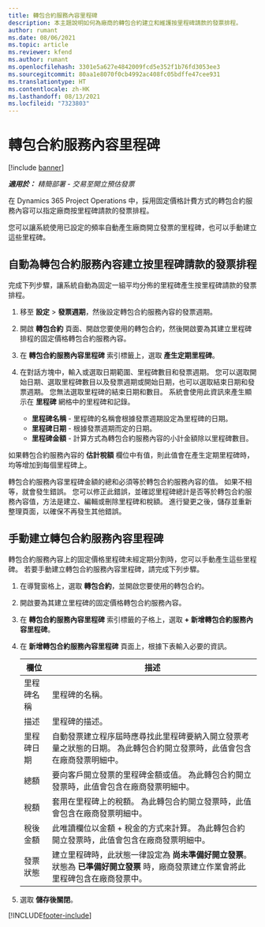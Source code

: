 ```yaml
---
title: 轉包合約服務內容里程碑
description: 本主題說明如何為廠商的轉包合約建立和維護按里程碑請款的發票排程。
author: rumant
ms.date: 08/06/2021
ms.topic: article
ms.reviewer: kfend
ms.author: rumant
ms.openlocfilehash: 3301e5a627e4842009fcd5e352f1b76fd3053ee3
ms.sourcegitcommit: 80aa1e8070f0cb4992ac408fc05bdffe47cee931
ms.translationtype: HT
ms.contentlocale: zh-HK
ms.lasthandoff: 08/13/2021
ms.locfileid: "7323803"
---
```

# <a name="subcontract-line-milestones"></a>轉包合約服務內容里程碑

[!include [banner](../../includes/dataverse-preview.md)]

_**適用於：** 精簡部署 - 交易至開立預估發票_

在 Dynamics 365 Project Operations 中，採用固定價格計費方式的轉包合約服務內容可以指定廠商按里程碑請款的發票排程。

您可以讓系統使用已設定的頻率自動產生廠商開立發票的里程碑，也可以手動建立這些里程碑。

## <a name="automatically-create-a-milestone-based-invoice-schedule-for-a-subcontract-line"></a>自動為轉包合約服務內容建立按里程碑請款的發票排程

完成下列步驟，讓系統自動為固定一組平均分佈的里程碑產生按里程碑請款的發票排程。

1. 移至 **設定** > **發票週期**，然後設定轉包合約服務內容的發票週期。
2. 開啟 **轉包合約** 頁面、開啟您要使用的轉包合約，然後開啟要為其建立里程碑排程的固定價格轉包合約服務內容。
3. 在 **轉包合約服務內容里程碑** 索引標籤上，選取 **產生定期里程碑**。
4. 在對話方塊中，輸入或選取日期範圍、里程碑數目和發票週期。 您可以選取開始日期、選取里程碑數目以及發票週期或開始日期，也可以選取結束日期和發票週期。 您無法選取里程碑的結束日期和數目。
系統會使用此資訊來產生顯示在 **里程碑** 網格中的里程碑和記錄。

   - **里程碑名稱** - 里程碑的名稱會根據發票週期設定為里程碑的日期。
   - **里程碑日期** - 根據發票週期而定的日期。
   - **里程碑金額** - 計算方式為轉包合約服務內容的小計金額除以里程碑數目。

如果轉包合約服務內容的 **估計稅額** 欄位中有值，則此值會在產生定期里程碑時，均等增加到每個里程碑上。

轉包合約服務內容里程碑金額的總和必須等於轉包合約服務內容的值。 如果不相等，就會發生錯誤。 您可以修正此錯誤，並確認里程碑總計是否等於轉包合約服務內容值，方法是建立、編輯或刪除里程碑和稅額。 進行變更之後，儲存並重新整理頁面，以確保不再發生其他錯誤。

## <a name="manually-create-subcontract-line-milestones"></a>手動建立轉包合約服務內容里程碑

轉包合約服務內容上的固定價格里程碑未經定期分割時，您可以手動產生這些里程碑。 若要手動建立轉包合約服務內容里程碑，請完成下列步驟。

1. 在導覽窗格上，選取 **轉包合約**，並開啟您要使用的轉包合約。
2. 開啟要為其建立里程碑的固定價格轉包合約服務內容。
3. 在 **轉包合約服務內容里程碑** 索引標籤的子格上，選取 **+ 新增轉包合約服務內容里程碑**。
4. 在 **新增轉包合約服務內容里程碑** 頁面上，根據下表輸入必要的資訊。

    | 欄位 | 描述 |
    | --- | --- |
    | 里程碑名稱 | 里程碑的名稱。 |
    | 描述 | 里程碑的描述。  |
    | 里程碑日期 | 自動發票建立程序屆時應尋找此里程碑要納入開立發票考量之狀態的日期。 為此轉包合約開立發票時，此值會包含在廠商發票明細中。 |
    | 總額 | 要向客戶開立發票的里程碑金額或值。 為此轉包合約開立發票時，此值會包含在廠商發票明細中。 |
    | 稅額 | 套用在里程碑上的稅額。 為此轉包合約開立發票時，此值會包含在廠商發票明細中。 |
    | 稅後金額 | 此唯讀欄位以金額 + 稅金的方式來計算。 為此轉包合約開立發票時，此值會包含在廠商發票明細中。 |
    | 發票狀態 | 建立里程碑時，此狀態一律設定為 **尚未準備好開立發票**。  狀態為 **已準備好開立發票** 時，廠商發票建立作業會將此里程碑包含在廠商發票中。 |

5. 選取 **儲存後關閉**。


[!INCLUDE[footer-include](../../includes/footer-banner.md)]
